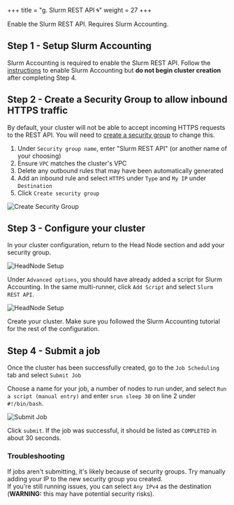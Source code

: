 +++
title = "g. Slurm REST API 🌀"
weight = 27
+++

Enable the Slurm REST API. Requires Slurm Accounting.

## Step 1 - Setup Slurm Accounting

Slurm Accounting is required to enable the Slurm REST API. Follow the [instructions](https://pcluster.cloud/02-tutorials/02-slurm-accounting.html) to enable Slurm Accounting but **do not begin cluster creation** after completing Step 4.

## Step 2 - Create a Security Group to allow inbound HTTPS traffic

By default, your cluster will not be able to accept incoming HTTPS requests to the REST API. You will need to [create a security group](https://console.aws.amazon.com/ec2/v2/home?#CreateSecurityGroup:) to change this.

1. Under `Security group name`, enter "Slurm REST API" (or another name of your choosing)
2. Ensure `VPC` matches the cluster's VPC
3. Delete any outbound rules that may have been automatically generated
4. Add an inbound rule and select `HTTPS` under `Type` and `My IP` under `Destination`
5. Click `Create security group`

![Create Security Group](slurm-rest-api/create-security-group.png)

## Step 3 - Configure your cluster

In your cluster configuration, return to the Head Node section and add your security group. 

![HeadNode Setup](slurm-rest-api/add-security-group.png)

Under `Advanced options`, you should have already added a script for Slurm Accounting. 
In the same multi-runner, click `Add Script` and select `Slurm REST API`.

![HeadNode Setup](slurm-rest-api/add-script.png)

Create your cluster. Make sure you followed the Slurm Accounting tutorial for the rest of the configuration.

## Step 4 - Submit a job

Once the cluster has been successfully created, go to the `Job Scheduling` tab and select `Submit Job`

Choose a name for your job, a number of nodes to run under, and select `Run a script (manual entry)` and enter `srun sleep 30` on line 2 under `#!/bin/bash`.

![Submit Job](slurm-rest-api/submit-job.png)

Click `submit`. If the job was successful, it should be listed as `COMPLETED` in about 30 seconds.

### Troubleshooting

If jobs aren't submitting, it's likely because of security groups. Try manually adding your IP to the new security group you created.  
If you're still running issues, you can select `Any IPv4` as the destination (**WARNING:** this may have potential security risks).